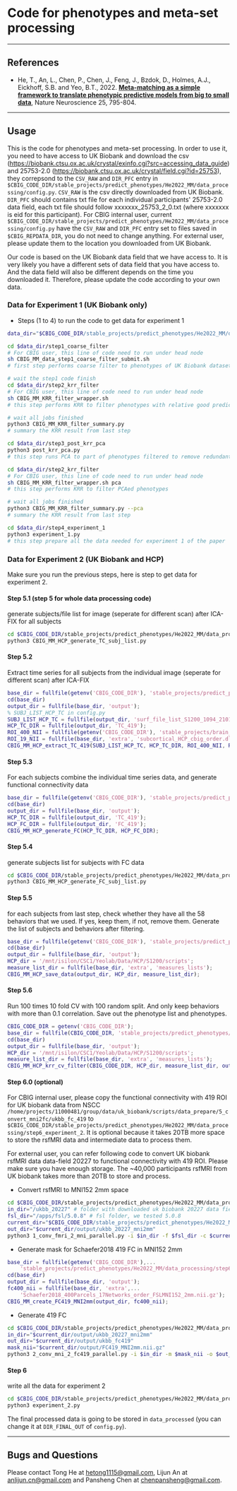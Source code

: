 # Code for phenotypes and meta-set processing 

----

## References

+ He, T., An, L., Chen, P., Chen, J., Feng, J., Bzdok, D., Holmes, A.J., Eickhoff, S.B. and Yeo, B.T., 2022. [**Meta-matching as a simple framework to translate phenotypic predictive models from big to small data**](https://doi.org/10.1038/s41593-022-01059-9), Nature Neuroscience 25, 795-804.

----

## Usage

This is the code for phenotypes and meta-set processing. In order to use it, you need to have access to UK Biobank and download the csv (https://biobank.ctsu.ox.ac.uk/crystal/exinfo.cgi?src=accessing_data_guide) and 25753-2.0 (https://biobank.ctsu.ox.ac.uk/crystal/field.cgi?id=25753), they correpsond to the `CSV_RAW` and `DIR_PFC` entry in `$CBIG_CODE_DIR/stable_projects/predict_phenotypes/He2022_MM/data_processing/config.py`. `CSV_RAW` is the csv directly downloaded from UK Biobank. `DIR_PFC` should contains txt file for each individual participants' 25753-2.0 data field, each txt file should follow xxxxxxx_25753_2_0.txt (where xxxxxxx is eid for this participant). For CBIG internal user, current `$CBIG_CODE_DIR/stable_projects/predict_phenotypes/He2022_MM/data_processing/config.py` have the `CSV_RAW` and `DIR_PFC` entry set to files saved in `$CBIG_REPDATA_DIR`, you do not need to change anything. For external user, please update them to the location you downloaded from UK Biobank.

Our code is based on the UK Biobank data field that we have access to. It is very likely you have a different sets of data field that you have access to. And the data field will also be different depends on the time you downloaded it. Therefore, please update the code according to your own data.

### Data for Experiment 1 (UK Biobank only)
* Steps (1 to 4) to run the code to get data for experiment 1
```bash
data_dir="$CBIG_CODE_DIR/stable_projects/predict_phenotypes/He2022_MM/data_processing"

cd $data_dir/step1_coarse_filter
# For CBIG user, this line of code need to run under head node
sh CBIG_MM_data_step1_coarse_filter_submit.sh
# first step performs coarse filter to phenotypes of UK Biobank dataset

# wait the step1 code finish
cd $data_dir/step2_krr_filter
# For CBIG user, this line of code need to run under head node
sh CBIG_MM_KRR_filter_wrapper.sh
# this step performs KRR to filter phenotypes with relative good prediction

# wait all jobs finished
python3 CBIG_MM_KRR_filter_summary.py
# summary the KRR result from last step 

cd $data_dir/step3_post_krr_pca
python3 post_krr_pca.py
# this step runs PCA to part of phenotypes filtered to remove redundant ones

cd $data_dir/step2_krr_filter
# For CBIG user, this line of code need to run under head node
sh CBIG_MM_KRR_filter_wrapper.sh pca
# this step performs KRR to filter PCAed phenotypes

# wait all jobs finished
python3 CBIG_MM_KRR_filter_summary.py --pca
# summary the KRR result from last step 

cd $data_dir/step4_experiment_1
python3 experiment_1.py
# this step prepare all the data needed for experiment 1 of the paper
```

### Data for Experiment 2 (UK Biobank and HCP)
Make sure you run the previous steps, here is step to get data for experiment 2.
#### Step 5.1 (step 5 for whole data processing code)
generate subjects/file list for image (seperate for different scan) after ICA-FIX for all subjects
```sh
cd $CBIG_CODE_DIR/stable_projects/predict_phenotypes/He2022_MM/data_processing/step5_hcp_data
python3 CBIG_MM_HCP_generate_TC_subj_list.py
```

#### Step 5.2
Extract time series for all subjects from the individual image (seperate for different scan) after ICA-FIX 
```matlab
base_dir = fullfile(getenv('CBIG_CODE_DIR'), 'stable_projects/predict_phenotypes/He2022_MM/data_processing/step5_hcp_data');
cd(base_dir)
output_dir = fullfile(base_dir, 'output');
% SUBJ_LIST_HCP_TC in config.py
SUBJ_LIST_HCP_TC = fullfile(output_dir, 'surf_file_list_S1200_1094_210110.txt');
HCP_TC_DIR = fullfile(output_dir, 'TC_419');
ROI_400_NII = fullfile(getenv('CBIG_CODE_DIR'), 'stable_projects/brain_parcellation/Schaefer2018_LocalGlobal/Parcellations/HCP/fslr32k/cifti/Schaefer2018_400Parcels_17Networks_order.dlabel.nii')
ROI_19_NII = fullfile(base_dir, 'extra', 'subcortical_HCP_cbig_order.dlabel.nii');
CBIG_MM_HCP_extract_TC_419(SUBJ_LIST_HCP_TC, HCP_TC_DIR, ROI_400_NII, ROI_19_NII);
```

#### Step 5.3
For each subjects combine the individual time series data, and generate functional connectivity data
```matlab
base_dir = fullfile(getenv('CBIG_CODE_DIR'), 'stable_projects/predict_phenotypes/He2022_MM/data_processing/step5_hcp_data');
cd(base_dir)
output_dir = fullfile(base_dir, 'output');
HCP_TC_DIR = fullfile(output_dir, 'TC_419');
HCP_FC_DIR = fullfile(output_dir, 'FC_419');
CBIG_MM_HCP_generate_FC(HCP_TC_DIR, HCP_FC_DIR);
```

#### Step 5.4
generate subjects list for subjects with FC data
```sh
cd $CBIG_CODE_DIR/stable_projects/predict_phenotypes/He2022_MM/data_processing/step5_hcp_data
python3 CBIG_MM_HCP_generate_FC_subj_list.py
```

#### Step 5.5
for each subjects from last step, check whether they have all the 58 behaviors that we used. If yes, keep them, if not, remove them. Generate the list of subjects and behaviors after filtering.
```matlab
base_dir = fullfile(getenv('CBIG_CODE_DIR'), 'stable_projects/predict_phenotypes/He2022_MM/data_processing/step5_hcp_data');
cd(base_dir)
output_dir = fullfile(base_dir, 'output');
HCP_dir = '/mnt/isilon/CSC1/Yeolab/Data/HCP/S1200/scripts';
measure_list_dir = fullfile(base_dir, 'extra', 'measures_lists');
CBIG_MM_HCP_save_data(output_dir, HCP_dir, measure_list_dir);
```

#### Step 5.6
Run 100 times 10 fold CV with 100 random split. And only keep behaviors with more than 0.1 correlation. Save out the phenotype list and phenotypes.
```matlab
CBIG_CODE_DIR = getenv('CBIG_CODE_DIR');
base_dir = fullfile(CBIG_CODE_DIR, 'stable_projects/predict_phenotypes/He2022_MM/data_processing/step5_hcp_data');
cd(base_dir)
output_dir = fullfile(base_dir, 'output');
HCP_dir = '/mnt/isilon/CSC1/Yeolab/Data/HCP/S1200/scripts';
measure_list_dir = fullfile(base_dir, 'extra', 'measures_lists');
CBIG_MM_HCP_krr_cv_filter(CBIG_CODE_DIR, HCP_dir, measure_list_dir, output_dir);
```

#### Step 6.0 (optional)
For CBIG internal user, please copy the functional connectivity with 419 ROI for UK biobank data from NSCC `/home/projects/11000481/group/data/uk_biobank/scripts/data_prepare/5_convert_mni2fc/ukbb_fc_419` to `$CBIG_CODE_DIR/stable_projects/predict_phenotypes/He2022_MM/data_processing/step6_experiment_2`. It is optional because it takes 20TB more space to store the rsfMRI data and intermediate data to process them.

For external user, you can refer following code to convert UK biobank rsfMRI data data-field 20227 to functional connectivity with 419 ROI. Please make sure you have enough storage. The ~40,000 participants rsfMRI from UK biobank takes more than 20TB to store and process.
* Convert rsfMRI to MNI152 2mm space
```sh
cd $CBIG_CODE_DIR/stable_projects/predict_phenotypes/He2022_MM/data_processing/step6_experiment_2/ukbb_20227_to_fc419
in_dir="/ukbb_20227" # folder with downloaded uk biobank 20227 data field, contains file end with '*20227_2_0.zip'
fsl_dir="/apps/fsl/5.0.8" # fsl folder, we tested 5.0.8
current_dir="$CBIG_CODE_DIR/stable_projects/predict_phenotypes/He2022_MM/data_processing/step6_experiment_2/ukbb_20227_to_fc419"
out_dir="$current_dir/output/ukbb_20227_mni2mm"
python3 1_conv_fmri_2_mni_parallel.py -i $in_dir -f $fsl_dir -c $current_dir -o $out_dir
```

* Generate mask for Schaefer2018 419 FC in MNI152 2mm
```matlab
base_dir = fullfile(getenv('CBIG_CODE_DIR'),...
    'stable_projects/predict_phenotypes/He2022_MM/data_processing/step6_experiment_2/ukbb_20227_to_fc419');
cd(base_dir)
output_dir = fullfile(base_dir, 'output');
fc400_nii = fullfile(base_dir, 'extra',...
    'Schaefer2018_400Parcels_17Networks_order_FSLMNI152_2mm.nii.gz');
CBIG_MM_create_FC419_MNI2mm(output_dir, fc400_nii);
```

* Generate 419 FC
```sh
cd $CBIG_CODE_DIR/stable_projects/predict_phenotypes/He2022_MM/data_processing/step6_experiment_2/ukbb_20227_to_fc419
in_dir="$current_dir/output/ukbb_20227_mni2mm"
out_dir="$current_dir/output/ukbb_fc419"
mask_nii="$current_dir/output/FC419_MNI2mm.nii.gz"
python3 2_conv_mni_2_fc419_parallel.py -i $in_dir -m $mask_nii -o $out_dir
```

#### Step 6
write all the data for experiment 2
```sh
cd $CBIG_CODE_DIR/stable_projects/predict_phenotypes/He2022_MM/data_processing/step6_experiment_2
python3 experiment_2.py
```

The final processed data is going to be stored in `data_processed` (you can change it at `DIR_FINAL_OUT` of `config.py`).

----

## Bugs and Questions
Please contact Tong He at hetong1115@gmail.com, Lijun An at anlijun.cn@gmail.com and Pansheng Chen at chenpansheng@gmail.com.
